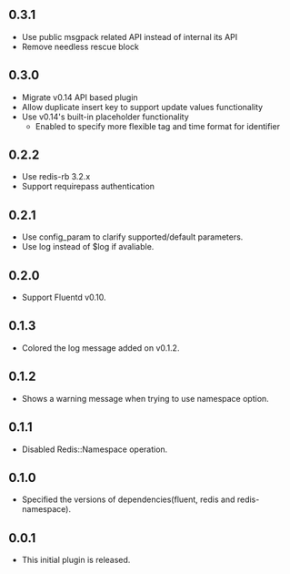 ## 0.3.1

* Use public msgpack related API instead of internal its API
* Remove needless rescue block

## 0.3.0

* Migrate v0.14 API based plugin
* Allow duplicate insert key to support update values functionality
* Use v0.14's built-in placeholder functionality
  * Enabled to specify more flexible tag and time format for identifier

## 0.2.2

* Use redis-rb 3.2.x
* Support requirepass authentication

## 0.2.1

* Use config_param to clarify supported/default parameters.
* Use log instead of $log if avaliable.

## 0.2.0

* Support Fluentd v0.10.

## 0.1.3

* Colored the log message added on v0.1.2.

## 0.1.2

* Shows a warning message when trying to use namespace option.

## 0.1.1

* Disabled Redis::Namespace operation.

## 0.1.0

* Specified the versions of dependencies(fluent, redis and redis-namespace).

## 0.0.1

* This initial plugin is released.
